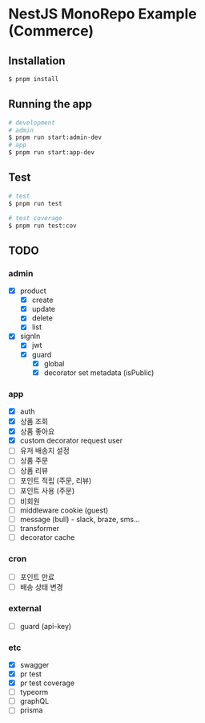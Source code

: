 # NestJS MonoRepo Example (Commerce)

## Installation

```bash
$ pnpm install
```

## Running the app

```bash
# development
# admin
$ pnpm run start:admin-dev
# app
$ pnpm run start:app-dev
```

## Test

```bash
# test
$ pnpm run test

# test coverage
$ pnpm run test:cov
```

## TODO
### admin
- [x] product
  - [x] create
  - [x] update
  - [x] delete
  - [x] list
- [x] signIn
  - [x] jwt
  - [x] guard
    - [x] global
    - [x] decorator set metadata (isPublic)

### app
- [x] auth
- [x] 상품 조회
- [x] 상품 좋아요
- [x] custom decorator request user
- [ ] 유저 배송지 설정
- [ ] 상품 주문
- [ ] 상품 리뷰
- [ ] 포인트 적립 (주문, 리뷰)
- [ ] 포인트 사용 (주문)
- [ ] 비회원
- [ ] middleware cookie (guest)
- [ ] message (bull) - slack, braze, sms...
- [ ] transformer
- [ ] decorator cache

### cron
- [ ] 포인트 만료
- [ ] 배송 상태 변경

### external
- [ ] guard (api-key)

### etc
- [x] swagger
- [x] pr test
- [x] pr test coverage
- [ ] typeorm
- [ ] graphQL
- [ ] prisma